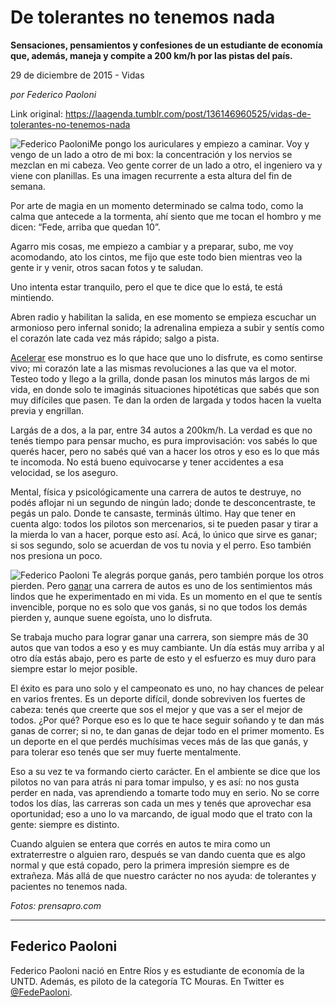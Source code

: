 # De tolerantes no tenemos nada

**Sensaciones, pensamientos y confesiones de un estudiante de economía que, además, maneja y compite a 200 km/h por las pistas del país.**

29 de diciembre de 2015 - Vidas

_por Federico Paoloni_

Link original: https://laagenda.tumblr.com/post/136146960525/vidas-de-tolerantes-no-tenemos-nada

![Federico Paoloni](https://64.media.tumblr.com/c3eb22adedc2f054b88104f7ec3b737c/tumblr_inline_pk08qrxQak1t6q87u_500.jpg)Me
pongo los auriculares y empiezo a caminar. Voy y vengo de un lado a
otro de mi box: la concentración y los nervios se mezclan en mi
cabeza. Veo gente correr de un lado a otro, el ingeniero va y viene
con planillas. Es una imagen recurrente a esta altura del fin de
semana.

Por
arte de magia en un momento determinado se calma todo, como la calma
que antecede a la tormenta, ahí siento que me tocan el hombro y me
dicen: “Fede, arriba que quedan 10”. 


Agarro
mis cosas, me empiezo a cambiar y a  preparar, subo, me voy
acomodando, ato los cintos, me fijo que este todo bien mientras veo
la gente ir y venir, otros sacan fotos y te saludan. 


Uno
intenta estar tranquilo, pero el que te dice que lo está, te está
mintiendo. 


Abren
radio y habilitan la salida, en ese momento se empieza escuchar un
armonioso pero infernal sonido; la adrenalina empieza a subir y
sentís como el corazón late cada vez más rápido; salgo a pista. 

[Acelerar](https://www.youtube.com/watch?v=Hz6pd-cRp0c) ese monstruo es lo que hace que uno lo disfrute, es como sentirse vivo; mi corazón late a las mismas revoluciones a las que
va el motor. Testeo todo y llego a la grilla, donde pasan los minutos
más largos de mi vida, en donde solo te imaginás situaciones
hipotéticas que sabés que son muy difíciles que pasen. Te dan la
orden de largada y todos hacen la vuelta previa y engrillan.

Largás
de a dos, a la par, entre 34 autos a 200km/h. La verdad es que no
tenés tiempo para pensar mucho, es pura improvisación: vos sabés
lo que querés hacer, pero no sabés qué van a hacer los otros  y
eso es lo que más te incomoda. No está bueno equivocarse y tener
accidentes a esa velocidad, se los aseguro.

Mental,
física y psicológicamente una carrera de autos te destruye, no
podés aflojar ni un segundo de ningún lado; donde te
desconcentraste, te pegás un palo. Donde te cansaste, terminás
último. Hay que tener en cuenta algo: todos los pilotos son
mercenarios, si te pueden pasar y tirar a la mierda lo van a hacer,
porque esto así. Acá, lo único que sirve es ganar; si sos segundo,
solo se acuerdan de vos tu novia y el perro. Eso también nos
presiona un poco.

![Federico Paoloni](https://64.media.tumblr.com/93e17d61cc92233d8fa744f2b160481f/tumblr_inline_pk08qrwJjv1t6q87u_500.jpg) Te alegrás porque ganás, pero también porque los otros pierden. Pero
[ganar](https://www.youtube.com/watch?v=so9od6c1vlg) una carrera de autos es uno de los sentimientos más lindos que
 he experimentado en mi vida. Es un momento en el que te sentís
invencible, porque no es solo que vos ganás, si no que todos los
demás pierden y, aunque suene egoísta, uno lo disfruta. 


Se
trabaja mucho para lograr ganar una carrera, son siempre más de 30
autos que van todos a eso y es muy cambiante. Un día estás muy
arriba y al otro día estás abajo, pero es parte de esto y el esfuerzo es muy duro para siempre estar lo mejor posible.


El
éxito es para uno solo y el campeonato es uno, no hay chances de
pelear en varios frentes. Es un deporte difícil, donde sobreviven
los fuertes de cabeza: tenés que creerte que sos el mejor y que vas
a ser el mejor de todos. ¿Por qué? Porque eso es lo que te hace
seguir soñando y te dan más ganas de correr; si no, te dan ganas de
dejar todo en el primer momento. Es un deporte en el que perdés
muchísimas veces más de las que ganás, y para tolerar eso tenés
que ser muy fuerte mentalmente. 


Eso
a su vez te va formando cierto carácter. En el ambiente se dice que
los pilotos no van para atrás ni para tomar impulso, y es así: no
nos gusta perder en nada, vas aprendiendo a tomarte todo muy en
serio. No se corre todos los días, las carreras son cada un mes y
tenés que aprovechar esa oportunidad; eso a uno lo va marcando, de igual modo
que el trato con la gente: siempre es distinto. 


Cuando
alguien se entera que corrés en autos te mira como un extraterrestre
o alguien raro, después se van dando cuenta que es algo normal y que
está copado, pero la primera impresión siempre es de extrañeza.
Más allá de que nuestro carácter no nos ayuda: de tolerantes y
pacientes no tenemos nada. 


*Fotos: prensapro.com*

---

 Federico Paoloni
-----------------

Federico Paoloni nació en Entre Ríos y es estudiante de economía de la UNTD. Además, es piloto de la categoría TC Mouras. En Twitter es [@FedePaoloni](https://twitter.com/FedePaoloni?lang=es). 

